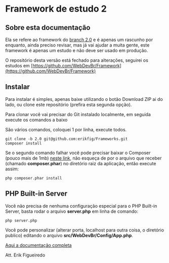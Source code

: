 # Framework de estudo 2

## Sobre esta documentação

Ela se refere ao framework do [branch 2.0](https://github.com/erikfig/Frameworks/tree/2.0) e é apenas um rascunho por enquanto, ainda preciso revisar, mas já vai ajudar a muita gente, este framework é apenas um estudo e não deve ser usado em produção.

O repositório desta versão está fechado para alterações, seguirei os estudos em [https://github.com/WebDevBr/Framework](https://github.com/WebDevBr/Framework)

## Instalar

Para instalar é simples, apenas baixe utilizando o botão Download ZIP ai do lado, ou clone este repositório (prefira esta segunda opção).

Para clonar você vai precisar do Git instalado localmente, em seguida execute os comandos a baixo

São vários comandos, coloquei 1 por linha, execute todos.

    git clone -b 2.0 git@github.com:erikfig/Frameworks.git
    composer install

Se o segundo comando falhar você pode precisar baixar o Composer (pouco mais de 1mb) [neste link](https://getcomposer.org/download/), não esqueça de por o arquivo que receber (chamado **composer.phar**) no diretório raiz da aplicação, então execute assim:

    php composer.phar install

## PHP Built-in Server

Você não precisa de nenhuma configuração especial para o PHP Built-in Server, basta rodar o arquivo **server.php** em linha de comando:

    php server.php

Você pode personalizar (alterar porta, localhost para outra coisa, o diretório publico) editando o arquivo **src/WebDevBr/Config/App.php**.

[Aqui a documentação completa](https://github.com/WebDevBr/Framework/wiki)

Att. Erik Figueiredo
